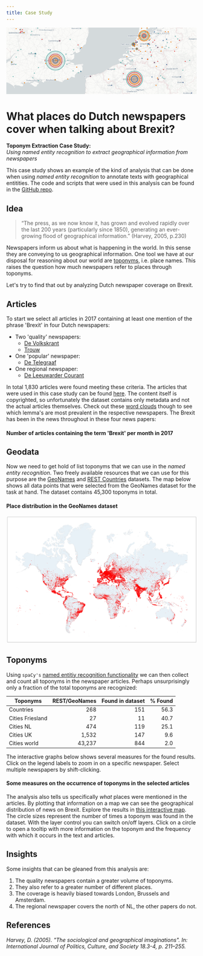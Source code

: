 ```yaml
---
title: Case Study
---
```


<img src="illustrations/banner.png"/>

<script type="text/javascript" src="https://cdn.jsdelivr.net/npm//vega@5"></script>
<script type="text/javascript" src="https://cdn.jsdelivr.net/npm//vega-lite@4.0.2"></script>
<script type="text/javascript" src="https://cdn.jsdelivr.net/npm//vega-embed@6"></script>

# What places do Dutch newspapers cover when talking about Brexit?
**Toponym Extraction Case Study:**  
*Using named entity recognition to extract geographical information from newspapers*

This case study shows an example of the kind of analysis that can be done when using *named entity recognition* to annotate texts with geographical entitities. The code and scripts that were used in this analysis can be found in the [GitHub repo](https://github.com/lcvriend/toponym_extraction).

## Idea

> “The press, as we now know it, has grown and evolved rapidly over the last 200 years (particularly since 1850), generating an ever-growing flood of geographical information.” (Harvey, 2005, p.230)

Newspapers inform us about what is happening in the world. In this sense they are conveying to us geographical information. One tool we have at our disposal for reasoning about our world are [toponyms](https://en.wikipedia.org/wiki/Toponymy), i.e. place names. This raises the question how much newspapers refer to places through toponyms.

Let's try to find that out by analyzing Dutch newspaper coverage on Brexit.

## Articles

To start we select all articles in 2017 containing at least one mention of the phrase 'Brexit' in four Dutch newspapers:

* Two 'quality' newspapers:
    * [De Volkskrant](https://www.volkskrant.nl/)
    * [Trouw](https://www.trouw.nl/)
* One 'popular' newspaper:
    * [De Telegraaf](https://www.telegraaf.nl/)
* One regional newspaper:
    * [De Leeuwarder Courant](https://www.lc.nl/)

In total 1,830 articles were found meeting these criteria. The articles that were used in this case study can be found [here](https://github.com/lcvriend/lexisnexis_place_extraction/blob/master/data/lexisnexis_dataset.csv). The content itself is copyrighted, so unfortunately the dataset contains only metadata and not the actual articles themselves. Check out these [word clouds](lemma_clouds.md) though to see which lemma's are most prevalent in the respective newspapers. The Brexit has been in the news throughout in these four news papers:

#### Number of articles containing the term 'Brexit' per month in 2017
<div id="vis_pub_month"></div>
<script>
    (function(vegaEmbed) {
      var spec = {"config": {"view": {"continuousWidth": 400, "continuousHeight": 300}}, "data": {"name": "data-articles-per-month"}, "mark": "bar", "encoding": {"color": {"type": "nominal", "field": "source"}, "opacity": {"condition": {"value": 1, "selection": "selector-source-articles-per-month"}, "value": 0.2}, "tooltip": {"type": "quantitative", "aggregate": "sum", "field": "articles"}, "x": {"type": "nominal", "field": "month", "sort": ["January", "February", "March", "April", "May", "June", "July", "August", "September", "October", "November", "December"]}, "y": {"type": "quantitative", "aggregate": "sum", "field": "articles", "title": "number of articles"}}, "selection": {"selector-source-articles-per-month": {"type": "multi", "fields": ["source"], "bind": "legend"}}, "$schema": "https://vega.github.io/schema/vega-lite/v4.0.2.json", "datasets": {"data-articles-per-month": [{"source": "Leeuwarder Courant", "month": "April", "articles": 28}, {"source": "Leeuwarder Courant", "month": "August", "articles": 10}, {"source": "Leeuwarder Courant", "month": "December", "articles": 21}, {"source": "Leeuwarder Courant", "month": "February", "articles": 23}, {"source": "Leeuwarder Courant", "month": "January", "articles": 26}, {"source": "Leeuwarder Courant", "month": "July", "articles": 17}, {"source": "Leeuwarder Courant", "month": "June", "articles": 31}, {"source": "Leeuwarder Courant", "month": "March", "articles": 42}, {"source": "Leeuwarder Courant", "month": "May", "articles": 23}, {"source": "Leeuwarder Courant", "month": "November", "articles": 28}, {"source": "Leeuwarder Courant", "month": "October", "articles": 13}, {"source": "Leeuwarder Courant", "month": "September", "articles": 14}, {"source": "Telegraaf", "month": "April", "articles": 35}, {"source": "Telegraaf", "month": "August", "articles": 25}, {"source": "Telegraaf", "month": "December", "articles": 35}, {"source": "Telegraaf", "month": "February", "articles": 52}, {"source": "Telegraaf", "month": "January", "articles": 53}, {"source": "Telegraaf", "month": "July", "articles": 28}, {"source": "Telegraaf", "month": "June", "articles": 55}, {"source": "Telegraaf", "month": "March", "articles": 58}, {"source": "Telegraaf", "month": "May", "articles": 29}, {"source": "Telegraaf", "month": "November", "articles": 47}, {"source": "Telegraaf", "month": "October", "articles": 25}, {"source": "Telegraaf", "month": "September", "articles": 46}, {"source": "Trouw", "month": "April", "articles": 39}, {"source": "Trouw", "month": "August", "articles": 20}, {"source": "Trouw", "month": "December", "articles": 39}, {"source": "Trouw", "month": "February", "articles": 48}, {"source": "Trouw", "month": "January", "articles": 51}, {"source": "Trouw", "month": "July", "articles": 33}, {"source": "Trouw", "month": "June", "articles": 51}, {"source": "Trouw", "month": "March", "articles": 67}, {"source": "Trouw", "month": "May", "articles": 46}, {"source": "Trouw", "month": "November", "articles": 34}, {"source": "Trouw", "month": "October", "articles": 23}, {"source": "Trouw", "month": "September", "articles": 34}, {"source": "Volkskrant", "month": "April", "articles": 40}, {"source": "Volkskrant", "month": "August", "articles": 33}, {"source": "Volkskrant", "month": "December", "articles": 44}, {"source": "Volkskrant", "month": "February", "articles": 44}, {"source": "Volkskrant", "month": "January", "articles": 65}, {"source": "Volkskrant", "month": "July", "articles": 44}, {"source": "Volkskrant", "month": "June", "articles": 75}, {"source": "Volkskrant", "month": "March", "articles": 72}, {"source": "Volkskrant", "month": "May", "articles": 43}, {"source": "Volkskrant", "month": "November", "articles": 45}, {"source": "Volkskrant", "month": "October", "articles": 38}, {"source": "Volkskrant", "month": "September", "articles": 38}]}};
      var embedOpt = {"mode": "vega-lite"};
    vegaEmbed("#vis_pub_month", spec, embedOpt);
})(vegaEmbed);
</script>

## Geodata

Now we need to get hold of list toponyms that we can use in the *named entity recognition*. Two freely available resources that we can use for this purpose are the [GeoNames](http://www.geonames.org/) and [REST Countries](http://restcountries.eu/) datasets. The map below shows all data points that were selected from the GeoNames dataset for the task at hand. The dataset contains 45,300 toponyms in total.

#### Place distribution in the GeoNames dataset
<img src="illustrations/distribution_places_world.png"/>

## Toponyms

Using `spaCy's` [named entitiy recognition functionality](https://spacy.io/usage/linguistic-features#named-entities) we can then collect and count all toponyms in the newspaper articles. Perhaps unsurprisingly only a fraction of the total toponyms are recognized:

Toponyms         | REST/GeoNames | Found in dataset | % Found 
-----------------|--------------:|-----------------:|---------:
Countries        |           268 |              151 |    56.3 
Cities Friesland |            27 |               11 |    40.7 
Cities NL        |           474 |              119 |    25.1 
Cities UK        |         1,532 |              147 |     9.6 
Cities world     |        43,237 |              844 |     2.0 

The interactive graphs below shows several measures for the found results. Click on the legend labels to zoom in on a specific newspaper. Select multiple newspapers by shift-clicking.

#### Some measures on the occurrence of toponyms in the selected articles
<div id="vis_toponyms"></div>
<script>
(function(vegaEmbed) {
    var spec = {"config": {"view": {"continuousWidth": 400, "continuousHeight": 300}}, "hconcat": [{"mark": "bar", "encoding": {"color": {"type": "nominal", "field": "source"}, "opacity": {"condition": {"value": 1, "selection": "selector001"}, "value": 0.2}, "x": {"type": "nominal", "field": "source"}, "y": {"type": "quantitative", "aggregate": "sum", "field": "unique", "title": "number of unique toponyms"}}, "height": 328, "selection": {"selector001": {"type": "multi", "fields": ["source"], "bind": "legend"}}}, {"mark": "bar", "encoding": {"color": {"type": "nominal", "field": "source"}, "opacity": {"condition": {"value": 1, "selection": "selector001"}, "value": 0.2}, "x": {"type": "nominal", "field": "source"}, "y": {"type": "quantitative", "aggregate": "sum", "field": "frequency", "title": "total frequency of toponyms"}}, "height": 328, "selection": {"selector001": {"type": "multi", "fields": ["source"], "bind": "legend"}}}, {"vconcat": [{"mark": "bar", "encoding": {"color": {"type": "nominal", "field": "source"}, "x": {"type": "quantitative", "aggregate": "sum", "field": "articles", "title": "number of articles"}, "y": {"type": "nominal", "field": "category", "sort": ["countries", "places", "places_uk", "places_nl", "places_fr"]}}, "selection": {"selector001": {"type": "multi", "fields": ["source"], "bind": "legend"}}, "transform": [{"filter": {"selection": "selector001"}}]}, {"mark": "bar", "encoding": {"color": {"type": "nominal", "field": "source"}, "x": {"type": "quantitative", "aggregate": "sum", "field": "unique", "title": "number of unique toponyms"}, "y": {"type": "nominal", "field": "category", "sort": ["countries", "places", "places_uk", "places_nl", "places_fr"]}}, "selection": {"selector001": {"type": "multi", "fields": ["source"], "bind": "legend"}}, "transform": [{"filter": {"selection": "selector001"}}]}, {"mark": "bar", "encoding": {"color": {"type": "nominal", "field": "source"}, "x": {"type": "quantitative", "aggregate": "sum", "field": "frequency", "title": "total frequency of toponyms"}, "y": {"type": "nominal", "field": "category", "sort": ["countries", "places", "places_uk", "places_nl", "places_fr"]}}, "selection": {"selector001": {"type": "multi", "fields": ["source"], "bind": "legend"}}, "transform": [{"filter": {"selection": "selector001"}}]}]}], "data": {"name": "data-408f63f986752ab52a835209d4593cdd"}, "$schema": "https://vega.github.io/schema/vega-lite/v4.0.2.json", "datasets": {"data-408f63f986752ab52a835209d4593cdd": [{"source": "Leeuwarder Courant", "category": "countries", "frequency": 1254, "unique": 81, "articles": 226}, {"source": "Leeuwarder Courant", "category": "places", "frequency": 338, "unique": 65, "articles": 131}, {"source": "Leeuwarder Courant", "category": "places_fr", "frequency": 45, "unique": 10, "articles": 18}, {"source": "Leeuwarder Courant", "category": "places_nl", "frequency": 203, "unique": 32, "articles": 71}, {"source": "Leeuwarder Courant", "category": "places_uk", "frequency": 165, "unique": 16, "articles": 84}, {"source": "Telegraaf", "category": "countries", "frequency": 1764, "unique": 79, "articles": 365}, {"source": "Telegraaf", "category": "places", "frequency": 553, "unique": 65, "articles": 204}, {"source": "Telegraaf", "category": "places_fr", "frequency": 0, "unique": 0, "articles": 0}, {"source": "Telegraaf", "category": "places_nl", "frequency": 420, "unique": 37, "articles": 183}, {"source": "Telegraaf", "category": "places_uk", "frequency": 319, "unique": 32, "articles": 151}, {"source": "Trouw", "category": "countries", "frequency": 3574, "unique": 117, "articles": 434}, {"source": "Trouw", "category": "places", "frequency": 1025, "unique": 116, "articles": 274}, {"source": "Trouw", "category": "places_fr", "frequency": 2, "unique": 1, "articles": 1}, {"source": "Trouw", "category": "places_nl", "frequency": 310, "unique": 39, "articles": 113}, {"source": "Trouw", "category": "places_uk", "frequency": 461, "unique": 47, "articles": 168}, {"source": "Volkskrant", "category": "countries", "frequency": 3631, "unique": 125, "articles": 491}, {"source": "Volkskrant", "category": "places", "frequency": 1180, "unique": 153, "articles": 330}, {"source": "Volkskrant", "category": "places_fr", "frequency": 2, "unique": 2, "articles": 2}, {"source": "Volkskrant", "category": "places_nl", "frequency": 528, "unique": 56, "articles": 145}, {"source": "Volkskrant", "category": "places_uk", "frequency": 728, "unique": 71, "articles": 230}]}};
    var embedOpt = {"mode": "vega-lite"};
    vegaEmbed("#vis_toponyms", spec, embedOpt);
})(vegaEmbed);
</script>

The analysis also tells us specifically *what* places were mentioned in the articles. By plotting that information on a map we can see the geographical distribution of news on Brexit. Explore the results in [this interactive map](map_toponyms.html). The circle sizes represent the number of times a toponym was found in the dataset. With the layer control you can switch on/off layers. Click on a circle to open a tooltip with more information on the toponym and the frequency with which it occurs in the text and articles.

## Insights

Some insights that can be gleaned from this analysis are:

1. The quality newspapers contain a greater volume of toponyms.
2. They also refer to a greater number of different places.
3. The coverage is heavily biased towards London, Brussels and Amsterdam.
4. The regional newspaper covers the north of NL, the other papers do not. 

## References
*Harvey, D. (2005). "The sociological and geographical imaginations". In: International Journal of Politics, Culture, and Society 18.3-4, p. 211–255.*
